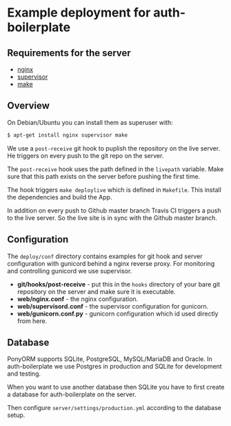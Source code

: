 # Example deployment for auth-boilerplate

## Requirements for the server

* [nginx](https://nginx.org/en/)
* [supervisor](http://supervisord.org/)
* [make](https://www.gnu.org/software/make/)

## Overview

On Debian/Ubuntu you can install them as superuser with:

```sh
$ apt-get install nginx supervisor make
```

We use a `post-receive` git hook to puplish the repository on the live
server. He triggers on every push to the git repo on the server.

The `post-receive` hook uses the path defined in the `livepath`
variable. Make sure that this path exists on the server before pushing
the first time.

The hook triggers `make deploylive` which is defined in `Makefile`. This
install the dependencies and build the App.

In addition on every push to Github master branch Travis CI triggers a
push to the live server. So the live site is in sync with the Github
master branch.

## Configuration

The `deploy/conf` directory contains examples for git hook and server
configuration with gunicord behind a nginx reverse proxy. For monitoring
and controlling gunicord we use supervisor.

* **git/hooks/post-receive** - put this in the `hooks` directory of
  your bare git repository on the server and make sure it is executable.
* **web/nginx.conf** - the nginx configuration.
* **web/supervisord.conf** - the supervisor configuration for
  gunicorn.
* **web/gunicorn.conf.py** - gunicorn configuration which id used
  directly from here.

## Database

PonyORM supports SQLite, PostgreSQL, MySQL/MariaDB and Oracle.
In auth-boilerplate we use Postgres in production and SQLite
for development and testing.

When you want to use another database then SQLite you have to
first create a database for auth-boilerplate on the server.

Then configure `server/settings/production.yml` according
to the database setup.
